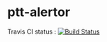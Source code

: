 # ptt-alertor

Travis CI status : [![Build Status](https://travis-ci.org/liam-lai/ptt-alertor.svg?branch=master)](https://travis-ci.org/liam-lai/ptt-alertor)

